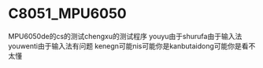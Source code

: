 # C8051_MPU6050
MPU6050de的cs的测试chengxu的测试程序
youyu由于shurufa由于输入法youwenti由于输入法有问题
kenegn可能nis可能你是kanbutaidong可能你是看不太懂

